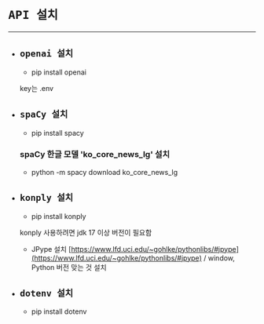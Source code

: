 # `API 설치`
------------

+ ## `openai 설치`

    + pip install openai

    key는 .env

+ ## `spaCy 설치`

    + pip install spacy


    ### spaCy 한글 모델 'ko_core_news_lg' 설치

    + python -m spacy download ko_core_news_lg

+ ## `konply 설치`

    + pip install konply

    konply 사용하려면 jdk 17 이상 버전이 필요함

    + JPype 설치 [https://www.lfd.uci.edu/~gohlke/pythonlibs/#jpype](https://www.lfd.uci.edu/~gohlke/pythonlibs/#jpype) / window, Python 버전 맞는 것 설치

+ ## `dotenv 설치`

    + pip install dotenv


